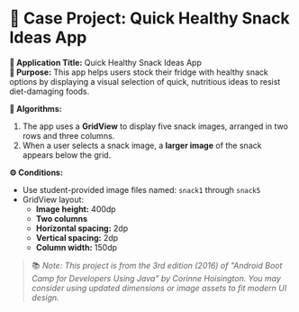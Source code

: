 # 🥕 Case Project: Quick Healthy Snack Ideas App

**📝 Application Title:** Quick Healthy Snack Ideas App  
**🎯 Purpose:** This app helps users stock their fridge with healthy snack options by displaying a visual selection of quick, nutritious ideas to resist diet-damaging foods.

**🧠 Algorithms:**  
1. The app uses a **GridView** to display five snack images, arranged in two rows and three columns.  
2. When a user selects a snack image, a **larger image** of the snack appears below the grid.

**⚙️ Conditions:**  
- Use student-provided image files named: `snack1` through `snack5`  
- GridView layout:  
  - **Image height:** 400dp  
  - **Two columns**  
  - **Horizontal spacing:** 2dp  
  - **Vertical spacing:** 2dp  
  - **Column width:** 150dp

> 📚 *Note: This project is from the 3rd edition (2016) of "Android Boot Camp for Developers Using Java" by Corinne Hoisington. You may consider using updated dimensions or image assets to fit modern UI design.*
